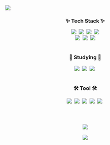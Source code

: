 <img src="https://capsule-render.vercel.app/api?type=waving&color=gradient&height=200&section=header&text=Dami%20Github&fontSize=80" />

<h3 align="center">✨ Tech Stack ✨</h3>
<div align="center">
  <img src="https://img.shields.io/badge/HTML5-E34F26?style=flat&logo=HTML5&logoColor=white" /></a>&nbsp
  <img src="https://img.shields.io/badge/CSS3-1572B6?style=flat&logo=CSS3&logoColor=white" /></a>&nbsp
  <img src="https://img.shields.io/badge/Styled--components-DB7093?style=flat&logo=styledcomponents&logoColor=white" /></a>&nbsp
  <img src="https://img.shields.io/badge/Tailwind%20CSS-06B6D4?style=flat&logo=tailwindcss&logoColor=white" />
  <br>
  <img src="https://img.shields.io/badge/JavaScript-F7DF1E?style=flat&logo=javaScript&logoColor=white" /></a>&nbsp
  <img src="https://img.shields.io/badge/Python-F7DF1E?style=flat&logo=python&logoColor=white" /></a>&nbsp
  <img src="https://img.shields.io/badge/React-61DAFB?style=flat&logo=react&logoColor=white" />
</div>

<br>

<h3 align="center">📖 Studying 📖</h3>
<div align="center">
  <img src="https://img.shields.io/badge/Typescript-3178C6?style=flat&logo=typescript&logoColor=white" /></a>&nbsp
  <img src="https://img.shields.io/badge/React%20query-FF4154?style=flat&logo=reactquery&logoColor=white" /></a>&nbsp
  <img src="https://img.shields.io/badge/Recoil-3578E5?style=flat&logo=recoil&logoColor=white" /></a>&nbsp
</div>

<br>

<div align="center">
  <h3>🛠 Tool 🛠</h3>
  <img src="https://img.shields.io/badge/Git-F05032?style=flat&logo=Git&logoColor=white" /></a>&nbsp
  <img src="https://img.shields.io/badge/Github-181717?style=flat&logo=Github&logoColor=white" /></a>&nbsp
  <img src="https://img.shields.io/badge/Figma-F24E1E?style=flat&logo=Figma&logoColor=white" /></a>&nbsp
  <img src="https://img.shields.io/badge/Notion-ffffff?style=flat&logo=Notion&logoColor=black" /></a>&nbsp
  <img src="https://img.shields.io/badge/React-61DAFB?style=flat&logo=React&logoColor=white" /></a>&nbsp
</div>

<br><br>

<div align="center">
  <img src="https://github-readme-stats.vercel.app/api/top-langs/?username=oka1313&layout=compact"><br><br>
  <img src="https://github-readme-stats.vercel.app/api?username=oka1313&show_icons=true">
</div>


